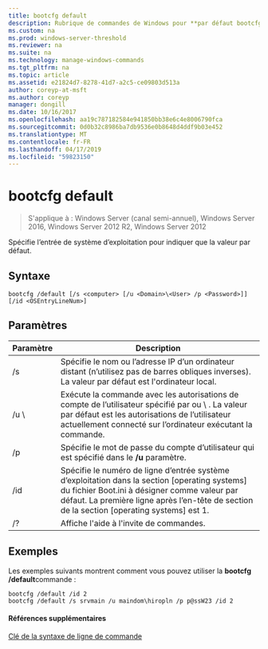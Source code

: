 ```yaml
---
title: bootcfg default
description: Rubrique de commandes de Windows pour **par défaut bootcfg** -Spécifie l’entrée de système d’exploitation pour indiquer que la valeur par défaut.
ms.custom: na
ms.prod: windows-server-threshold
ms.reviewer: na
ms.suite: na
ms.technology: manage-windows-commands
ms.tgt_pltfrm: na
ms.topic: article
ms.assetid: e21824d7-8278-41d7-a2c5-ce09803d513a
author: coreyp-at-msft
ms.author: coreyp
manager: dongill
ms.date: 10/16/2017
ms.openlocfilehash: aa19c787182584e941850bb38e6c4e8006790fca
ms.sourcegitcommit: 0d0b32c8986ba7db9536e0b8648d4ddf9b03e452
ms.translationtype: MT
ms.contentlocale: fr-FR
ms.lasthandoff: 04/17/2019
ms.locfileid: "59823150"
---
```

# <a name="bootcfg-default"></a>bootcfg default

>S'applique à : Windows Server (canal semi-annuel), Windows Server 2016, Windows Server 2012 R2, Windows Server 2012

Spécifie l’entrée de système d’exploitation pour indiquer que la valeur par défaut.

## <a name="syntax"></a>Syntaxe
```
bootcfg /default [/s <computer> [/u <Domain>\<User> /p <Password>]] [/id <OSEntryLineNum>]
```
## <a name="parameters"></a>Paramètres
|Paramètre|Description|
|-------|--------|
|/s <computer>|Spécifie le nom ou l’adresse IP d’un ordinateur distant (n’utilisez pas de barres obliques inverses). La valeur par défaut est l'ordinateur local.|
|/u <Domain>\\<User>|Exécute la commande avec les autorisations de compte de l’utilisateur spécifié par <User> ou <Domain> \\ <User>. La valeur par défaut est les autorisations de l’utilisateur actuellement connecté sur l’ordinateur exécutant la commande.|
|/p <Password>|Spécifie le mot de passe du compte d’utilisateur qui est spécifié dans le **/u** paramètre.|
|/id <OSEntryLineNum>|Spécifie le numéro de ligne d’entrée système d’exploitation dans la section [operating systems] du fichier Boot.ini à désigner comme valeur par défaut. La première ligne après l’en-tête de section de la section [operating systems] est 1.|
|/?|Affiche l'aide à l'invite de commandes.|
## <a name="BKMK_examples"></a>Exemples
Les exemples suivants montrent comment vous pouvez utiliser la **bootcfg /default**commande :
```
bootcfg /default /id 2
bootcfg /default /s srvmain /u maindom\hiropln /p p@ssW23 /id 2
```
#### <a name="additional-references"></a>Références supplémentaires
[Clé de la syntaxe de ligne de commande](command-line-syntax-key.md)

